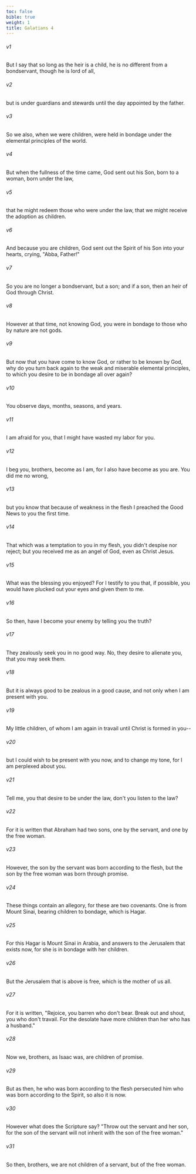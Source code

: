 ```yaml
---
toc: false
bible: true
weight: 1
title: Galatians 4
---
```




###### v1 
But I say that so long as the heir is a child, he is no different from a bondservant, though he is lord of all, 

###### v2 
but is under guardians and stewards until the day appointed by the father. 

###### v3 
So we also, when we were children, were held in bondage under the elemental principles of the world. 

###### v4 
But when the fullness of the time came, God sent out his Son, born to a woman, born under the law, 

###### v5 
that he might redeem those who were under the law, that we might receive the adoption as children. 

###### v6 
And because you are children, God sent out the Spirit of his Son into your hearts, crying, "Abba, Father!" 

###### v7 
So you are no longer a bondservant, but a son; and if a son, then an heir of God through Christ. 

###### v8 
However at that time, not knowing God, you were in bondage to those who by nature are not gods. 

###### v9 
But now that you have come to know God, or rather to be known by God, why do you turn back again to the weak and miserable elemental principles, to which you desire to be in bondage all over again? 

###### v10 
You observe days, months, seasons, and years. 

###### v11 
I am afraid for you, that I might have wasted my labor for you. 

###### v12 
I beg you, brothers, become as I am, for I also have become as you are. You did me no wrong, 

###### v13 
but you know that because of weakness in the flesh I preached the Good News to you the first time. 

###### v14 
That which was a temptation to you in my flesh, you didn't despise nor reject; but you received me as an angel of God, even as Christ Jesus. 

###### v15 
What was the blessing you enjoyed? For I testify to you that, if possible, you would have plucked out your eyes and given them to me. 

###### v16 
So then, have I become your enemy by telling you the truth? 

###### v17 
They zealously seek you in no good way. No, they desire to alienate you, that you may seek them. 

###### v18 
But it is always good to be zealous in a good cause, and not only when I am present with you. 

###### v19 
My little children, of whom I am again in travail until Christ is formed in you-- 

###### v20 
but I could wish to be present with you now, and to change my tone, for I am perplexed about you. 

###### v21 
Tell me, you that desire to be under the law, don't you listen to the law? 

###### v22 
For it is written that Abraham had two sons, one by the servant, and one by the free woman. 

###### v23 
However, the son by the servant was born according to the flesh, but the son by the free woman was born through promise. 

###### v24 
These things contain an allegory, for these are two covenants. One is from Mount Sinai, bearing children to bondage, which is Hagar. 

###### v25 
For this Hagar is Mount Sinai in Arabia, and answers to the Jerusalem that exists now, for she is in bondage with her children. 

###### v26 
But the Jerusalem that is above is free, which is the mother of us all. 

###### v27 
For it is written, "Rejoice, you barren who don't bear. Break out and shout, you who don't travail. For the desolate have more children than her who has a husband."  

###### v28 
Now we, brothers, as Isaac was, are children of promise. 

###### v29 
But as then, he who was born according to the flesh persecuted him who was born according to the Spirit, so also it is now. 

###### v30 
However what does the Scripture say? "Throw out the servant and her son, for the son of the servant will not inherit with the son of the free woman." 

###### v31 
So then, brothers, we are not children of a servant, but of the free woman.
